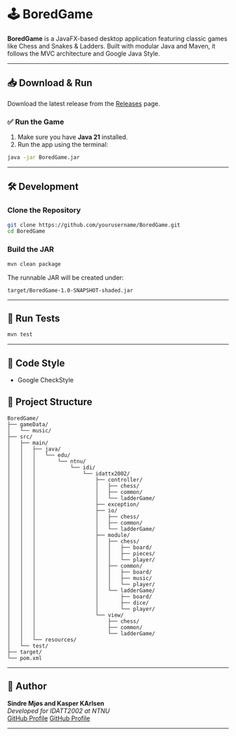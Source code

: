 # 🕹️ BoredGame

**BoredGame** is a JavaFX-based desktop application featuring classic games like Chess and Snakes & Ladders. Built with modular Java and Maven, it follows the MVC architecture and Google Java Style.

---

## 📥 Download & Run

Download the latest release from the [Releases](https://github.com/kasper280403/BoredGame) page.

### ✅ Run the Game

1. Make sure you have **Java 21** installed.
2. Run the app using the terminal:

```bash
java -jar BoredGame.jar
```

---

## 🛠️ Development

### Clone the Repository

```bash
git clone https://github.com/yourusername/BoredGame.git
cd BoredGame
```

### Build the JAR

```bash
mvn clean package
```

The runnable JAR will be created under:

```
target/BoredGame-1.0-SNAPSHOT-shaded.jar
```

---

## 🧪 Run Tests

```bash
mvn test
```

---

## 🧹 Code Style

- Google CheckStyle

## 🧱 Project Structure

```
BoredGame/
├── gameData/
│   └── music/
├── src/
│   ├── main/
│   │   ├── java/
│   │   │   └── edu/
│   │   │       └── ntnu/
│   │   │           └── idi/
│   │   │               └── idattx2002/
│   │   │                   ├── controller/
│   │   │                   │   ├── chess/
│   │   │                   │   ├── common/
│   │   │                   │   └── ladderGame/
│   │   │                   ├── exception/
│   │   │                   ├── io/
│   │   │                   │   ├── chess/
│   │   │                   │   ├── common/
│   │   │                   │   └── ladderGame/
│   │   │                   ├── module/
│   │   │                   │   ├── chess/
│   │   │                   │   │   ├── board/
│   │   │                   │   │   ├── pieces/
│   │   │                   │   │   └── player/
│   │   │                   │   ├── common/
│   │   │                   │   │   ├── board/
│   │   │                   │   │   ├── music/
│   │   │                   │   │   └── player/
│   │   │                   │   └── ladderGame/
│   │   │                   │       ├── board/
│   │   │                   │       ├── dice/
│   │   │                   │       └── player/
│   │   │                   └── view/
│   │   │                       ├── chess/
│   │   │                       ├── common/
│   │   │                       └── ladderGame/
│   │   └── resources/
│   └── test/
├── target/
└── pom.xml

```

---
## 👤 Author

**Sindre Mjøs and Kasper KArlsen**  
_Developed for IDATT2002 at NTNU_  
[GitHub Profile](https://github.com/sindrelm)
[GitHub Profile](https://github.com/kasper280403)


---